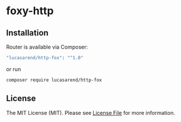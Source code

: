 # foxy-http

## Installation

Router is available via Composer:

```bash
"lucasarend/http-fox": "^1.0"
```

or run

```bash
composer require lucasarend/http-fox
```


## License

The MIT License (MIT). Please see [License File](https://github.com/LucsaArend/foxy-http/blob/main/LICENSE) for more information.